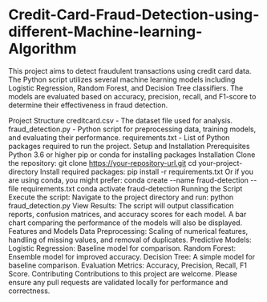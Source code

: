 # Credit-Card-Fraud-Detection-using-different-Machine-learning-Algorithm
This project aims to detect fraudulent transactions using credit card data. The Python script utilizes several machine learning models including Logistic Regression, Random Forest, and Decision Tree classifiers. The models are evaluated based on accuracy, precision, recall, and F1-score to determine their effectiveness in fraud detection.

Project Structure
creditcard.csv - The dataset file used for analysis.
fraud_detection.py - Python script for preprocessing data, training models, and evaluating their performance.
requirements.txt - List of Python packages required to run the project.
Setup and Installation
Prerequisites
Python 3.6 or higher
pip or conda for installing packages
Installation
Clone the repository:
git clone https://your-repository-url.git
cd your-project-directory
Install required packages:
pip install -r requirements.txt
Or if you are using conda, you might prefer:
conda create --name fraud-detection --file requirements.txt
conda activate fraud-detection
Running the Script
Execute the script:
Navigate to the project directory and run:
python fraud_detection.py
View Results:
The script will output classification reports, confusion matrices, and accuracy scores for each model.
A bar chart comparing the performance of the models will also be displayed.
Features and Models
Data Preprocessing: Scaling of numerical features, handling of missing values, and removal of duplicates.
Predictive Models:
Logistic Regression: Baseline model for comparison.
Random Forest: Ensemble model for improved accuracy.
Decision Tree: A simple model for baseline comparison.
Evaluation Metrics: Accuracy, Precision, Recall, F1 Score.
Contributing
Contributions to this project are welcome. Please ensure any pull requests are validated locally for performance and correctness.
